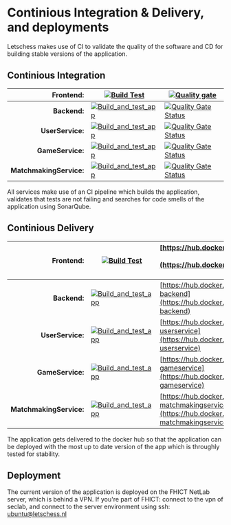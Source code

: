 # Continious Integration & Delivery, and deployments
Letschess makes use of CI to validate the quality of the software and CD for building stable versions of the application.
## Continious Integration
|**Frontend:**|[![Build Test](https://github.com/LuukEbenau/LetsChess-Front/actions/workflows/build-test.yml/badge.svg)](https://github.com/LuukEbenau/LetsChess-Front/actions/workflows/build-test.yml)|[![Quality gate](https://sonarcloud.io/api/project_badges/quality_gate?project=LuukEbenau_LetsChess-Front)](https://sonarcloud.io/dashboard?id=LuukEbenau_LetsChess-Front)|
|--:|---|---|
|**Backend:**|[![Build_and_test_app](https://github.com/LuukEbenau/LetsChess-Backend/actions/workflows/build%20and%20test.yml/badge.svg)](https://github.com/LuukEbenau/LetsChess-Backend/actions/workflows/build%20and%20test.yml)|[![Quality Gate Status](https://sonarcloud.io/api/project_badges/measure?project=LuukEbenau_LetsChess-Backend&metric=alert_status)](https://sonarcloud.io/dashboard?id=LuukEbenau_LetsChess-Backend)|
|**UserService:**|[![Build_and_test_app](https://github.com/LuukEbenau/LetsChess-UserService/actions/workflows/build%20and%20test.yml/badge.svg)](https://github.com/LuukEbenau/LetsChess-UserService/actions/workflows/build%20and%20test.yml)|[![Quality Gate Status](https://sonarcloud.io/api/project_badges/measure?project=LuukEbenau_LetsChess-UserService&metric=alert_status)](https://sonarcloud.io/dashboard?id=LuukEbenau_LetsChess-UserService)|
|**GameService:**|[![Build_and_test_app](https://github.com/LuukEbenau/LetsChess-GameService/actions/workflows/build%20and%20test.yml/badge.svg)](https://github.com/LuukEbenau/LetsChess-GameService/actions/workflows/build%20and%20test.yml)|[![Quality Gate Status](https://sonarcloud.io/api/project_badges/measure?project=LuukEbenau_LetsChess-GameService&metric=alert_status)](https://sonarcloud.io/dashboard?id=LuukEbenau_LetsChess-GameService)|
|**MatchmakingService:**|[![Build_and_test_app](https://github.com/LuukEbenau/LetsChess-MatchmakingService/actions/workflows/build%20and%20test.yml/badge.svg)](https://github.com/LuukEbenau/LetsChess-MatchmakingService/actions/workflows/build%20and%20test.yml)|[![Quality Gate Status](https://sonarcloud.io/api/project_badges/measure?project=LuukEbenau_LetsChess-MatchmakingService&metric=alert_status)](https://sonarcloud.io/dashboard?id=LuukEbenau_LetsChess-MatchmakingService)|

All services make use of an CI pipeline which builds the application, validates that tests are not failing and searches for code smells of the application using SonarQube.

## Continious Delivery
|**Frontend:**|[![Build Test](https://github.com/LuukEbenau/LetsChess-Front/actions/workflows/delivery_to_dockerhub.yml/badge.svg)](https://github.com/LuukEbenau/LetsChess-Front/actions/workflows/delivery_to_dockerhub.yml)|[https://hub.docker.com/repository/docker/sacation/letschess-front](https://hub.docker.com/repository/docker/sacation/letschess-front)|
|--:|---|---|
|**Backend:**|[![Build_and_test_app](https://github.com/LuukEbenau/LetsChess-Backend/actions/workflows/delivery_to_dockerhub.yml/badge.svg)](https://github.com/LuukEbenau/LetsChess-Backend/actions/workflows/delivery_to_dockerhub.yml)|[https://hub.docker.com/repository/docker/sacation/letschess-backend](https://hub.docker.com/repository/docker/sacation/letschess-backend)|
|**UserService:**|[![Build_and_test_app](https://github.com/LuukEbenau/LetsChess-UserService/actions/workflows/delivery_to_dockerhub.yml/badge.svg)](https://github.com/LuukEbenau/LetsChess-UserService/actions/workflows/delivery_to_dockerhub.yml)|[https://hub.docker.com/repository/docker/sacation/letschess-userservice](https://hub.docker.com/repository/docker/sacation/letschess-userservice)|
|**GameService:**|[![Build_and_test_app](https://github.com/LuukEbenau/LetsChess-GameService/actions/workflows/delivery_to_dockerhub.yml/badge.svg)](https://github.com/LuukEbenau/LetsChess-GameService/actions/workflows/delivery_to_dockerhub.yml)|[https://hub.docker.com/repository/docker/sacation/letschess-gameservice](https://hub.docker.com/repository/docker/sacation/letschess-gameservice)|
|**MatchmakingService:**|[![Build_and_test_app](https://github.com/LuukEbenau/LetsChess-MatchmakingService/actions/workflows/delivery_to_dockerhub.yml/badge.svg)](https://github.com/LuukEbenau/LetsChess-MatchmakingService/actions/workflows/delivery_to_dockerhub.yml)|[https://hub.docker.com/repository/docker/sacation/letschess-matchmakingservice](https://hub.docker.com/repository/docker/sacation/letschess-matchmakingservice)|


The application gets delivered to the docker hub so that the application can be deployed with the most up to date version of the app which is throughly tested for stability.
## Deployment
The current version of the application is deployed on the FHICT NetLab server, which is behind a VPN.
If you're part of FHICT: connect to the vpn of seclab, and connect to the server environment using 
ssh: ubuntu@letschess.nl


